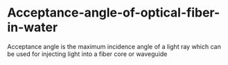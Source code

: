 # Acceptance-angle-of-optical-fiber-in-water
Acceptance angle is the maximum incidence angle of a light ray which can be used for injecting light into a fiber core or waveguide
